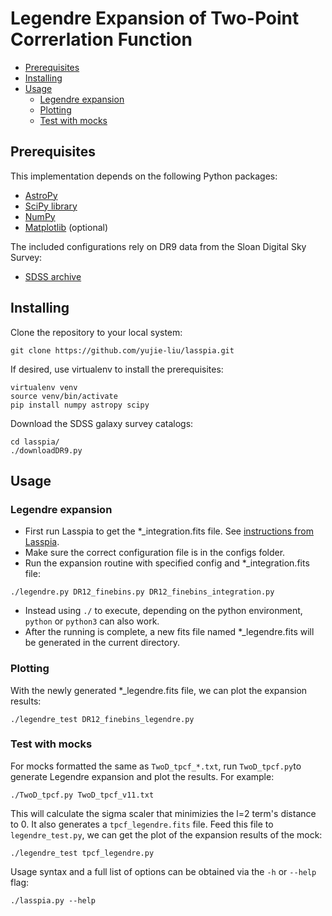# Legendre Expansion of Two-Point Correrlation Function


<!-- toc -->

- [Prerequisites](#prerequisites)
- [Installing](#installing)
- [Usage](#usage)
  * [Legendre expansion](#legendre-expansion)
  * [Plotting](#plotting)
  * [Test with mocks](#test-with-mocks)
  

<!-- tocstop -->

## Prerequisites

This implementation depends on the following Python packages:
* [AstroPy](http://www.astropy.org)
* [SciPy library](https://github.com/scipy/scipy)
* [NumPy](http://www.numpy.org)
* [Matplotlib](http://matplotlib.org) (optional)

The included configurations rely on DR9 data from the Sloan Digital Sky Survey:
* [SDSS archive](https://data.sdss.org/sas/dr9/boss/lss/)

## Installing

Clone the repository to your local system:
```
git clone https://github.com/yujie-liu/lasspia.git
```

If desired, use virtualenv to install the prerequisites:
```
virtualenv venv
source venv/bin/activate
pip install numpy astropy scipy
```

Download the SDSS galaxy survey catalogs:
```
cd lasspia/
./downloadDR9.py
```

## Usage

### Legendre expansion

* First run Lasspia to get the *_integration.fits file. See [instructions from Lasspia](https://github.com/betchart/lasspia#a-complete-example).
* Make sure the correct configuration file is in the configs folder.
* Run the expansion routine with specified config and *_integration.fits file:
```
./legendre.py DR12_finebins.py DR12_finebins_integration.py
```
* Instead using `./` to execute, depending on the python environment,
 `python` or `python3` can also work.
* After the running is complete, a new fits file 
named *_legendre.fits will be generated in the current directory.


### Plotting
With the newly generated *_legendre.fits file, we can plot the expansion results:
```
./legendre_test DR12_finebins_legendre.py
```

### Test with mocks
For mocks formatted the same as `TwoD_tpcf_*.txt`, run `TwoD_tpcf.py`to generate Legendre expansion and plot the results.
For example:
```
./TwoD_tpcf.py TwoD_tpcf_v11.txt
```
This will calculate the sigma scaler that minimizies the l=2 term's distance to 0.
It also generates a `tpcf_legendre.fits` file. Feed this file to `legendre_test.py`,
we can get the plot of the expansion results of the mock:
```
./legendre_test tpcf_legendre.py
```


Usage syntax and a full list of options can be obtained via the `-h` or `--help` flag:
```
./lasspia.py --help
```
